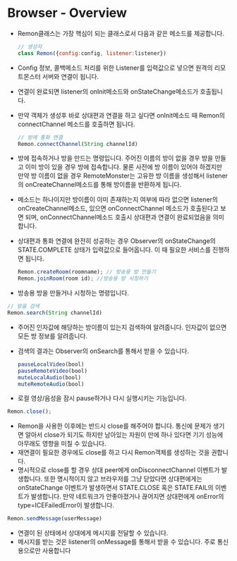 # Browser - Overview

* Remon클래스는 가장 핵심이 되는 클래스로서 다음과 같은 메소드를 제공합니다.

  ```javascript
  // 생성자
  class Remon({config:config, listener:listener})
  ```

* Config 정보, 콜백메소드 처리를 위한 Listener를 입력값으로 넣으면 원격의 리모트몬스터 서버와 연결이 됩니다.
* 연결이 완료되면 listener의 onInit메소드와 onStateChange메소드가 호출됩니다.
* 만약 객체가 생성후 바로 상대편과 연결을 하고 싶다면 onInit메소드 때 Remon의 connectChannel 메소드를 호출하면 됩니다.

  ```javascript
  // 방에 통화 연결
  Remon.connectChannel(String channelId)
  ```

* 방에 접속하거나 방을 만드는 명령입니다. 주어진 이름의 방이 없을 경우 방을 만들고 이미 방이 있을 경우 방에 접속합니다. 물론 사전에 방 이름이 있어야 하겠지만 만약 방 이름이 없을 경우 RemoteMonster는 고유한 방 이름을 생성해서 listener의 onCreateChannel메소드를 통해 방이름을 반환하게 됩니다.
* 메소드는 하나이지만 방이름이 이미 존재하는지 여부에 따라 없으면 listener의 onCreateChannel메소드, 있으면 onConnectChannel 메소드가 호출된다고 보면 되며, onConnectChannel메소드 호출시 상대편과 연결이 완료되었음을 의미합니다.
* 상대편과 통화 연결에 완전히 성공하는 경우 Observer의 onStateChange의 STATE.COMPLETE 상태가 입력값으로 들어옵니다. 이 때 필요한 서비스를 진행하면 됩니다.

  ```javascript
  Remon.createRoom(roomname); // 방송용 방 만들기
  Remon.joinRoom(room id); //방송용 방 시청하기
  ```

* 방송용 방을 만들거나 시청하는 명령입니다.

```javascript
// 방을 검색
Remon.search(String channelId)
```

* 주어진 인자값에 해당하는 방이름이 있는지 검색하여 알려줍니다. 인자값이 없으면 모든 방 정보를 알려줍니다.
* 검색의 결과는 Observer의 onSearch를 통해서 받을 수 있습니다.

  ```javascript
  pauseLocalVideo(bool)
  pauseRemoteVideo(bool)
  muteLocalAudio(bool)
  muteRemoteAudio(bool)
  ```

* 로컬 영상/음성을 잠시 pause하거나 다시 실행시키는 기능입니다.

```javascript
Remon.close();
```

* Remon을 사용한 이후에는 반드시 close를 해주어야 합니다. 통신에 문제가 생기면 알아서 close가 되기도 하지만 남아있는 자원이 만에 하나 있다면 기기 성능에 아무래도 영향을 미칠 수 있습니다.
* 재연결이 필요한 경우에도 close를 하고 다시 Remon객체를 생성하는 것을 권합니다.
* 명시적으로 close를 할 경우 상대 peer에게 onDisconnectChannel 이벤트가 발생합니다. 또한 명시적이지 않고 브라우저를 그냥 닫았다면  상대편에게는 onStateChange 이벤트가 발생하면서 STATE.CLOSE 혹은 STATE.FAIL의 이벤트가 발생합니다. 만약 네트워크가 안좋아졌거나 끊어지면 상대편에게 onError의 type=ICEFailedError이 발생합니다.

```javascript
Remon.sendMessage(userMessage)
```

* 연결이 된 상태에서 상대에게 메시지를 전달할 수 있습니다.
* 메시지를 받는 것은 listener의 onMessage를 통해서 받을 수 있습니다. 주로 통신용으로만 사용합니다

